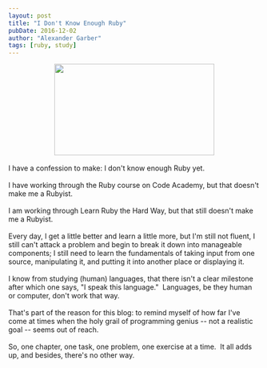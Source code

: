 ```yaml
---
layout: post
title: "I Don't Know Enough Ruby"
pubDate: 2016-12-02
author: "Alexander Garber"
tags: [ruby, study]
---
```


<div dir="ltr" style="text-align: left;" trbidi="on">
  <div class="separator" style="clear: both; text-align: center;"><a href="https://4.bp.blogspot.com/-64IKdf6kCys/WEDxC0StoBI/AAAAAAAAKfU/ho9Iahhb4FoKZTDqcHb7gktZYT1nOk9uQCLcB/s1600/confession.jpg" imageanchor="1" style="margin-left: 1em; margin-right: 1em;"><img
        border="0" height="183" src="https://4.bp.blogspot.com/-64IKdf6kCys/WEDxC0StoBI/AAAAAAAAKfU/ho9Iahhb4FoKZTDqcHb7gktZYT1nOk9uQCLcB/s320/confession.jpg" width="320" /></a></div><br />I have a confession to make: I don't know enough Ruby
  yet.<br /><br />I have working through the Ruby course on Code Academy, but that doesn't make me a Rubyist.<br /><br />I am working through Learn Ruby the Hard Way, but that still doesn't make me a Rubyist.<br /><br />Every day, I get a little
  better and learn a little more, but I'm still not fluent, I still can't attack a problem and begin to break it down into manageable components; I still need to learn the fundamentals of taking input from one source, manipulating it, and
  putting it into another place or displaying it.<br /><br />I know from studying (human) languages, that there isn't a clear milestone after which one says, "I speak this language." &nbsp;Languages, be they human or computer, don't work that
  way.<br /><br />That's part of the reason for this blog: to remind myself of how far I've come at times when the holy grail of programming genius -- not a realistic goal -- seems out of reach.<br /><br />So, one chapter, one task, one problem,
  one exercise at a time. &nbsp;It all adds up, and besides, there's no other way.
</div>
